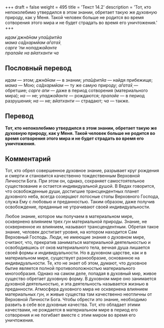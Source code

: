 +++
draft = false
weight = 495
title = 'Текст 14.2'
description = 'Тот, кто непоколебимо утвердился в этом знании, обретает такую же духовную природу, как у Меня. Такой человек больше не родится во время сотворения этого мира и не будет страдать во время его уничтожения.'
+++

_идам̇ джн̃а̄нам упа̄ш́ритйа  
мама са̄дхармйам а̄гата̄х̣  
сарге ’пи нопаджа̄йанте  
пралайе на вйатханти ча_

## Пословный перевод

_идам_ — этом; _джн̃а̄нам_ — в знании; _упа̄ш́ритйа_ — найдя прибежище; _мама_ — Мою; _са̄дхармйам_ — ту же самую природу; _а̄гата̄х̣_ — обретшие; _сарге_ _апи_ — даже в период сотворения (материального мира); _на_ — не; _упаджа̄йанте_ — рождаются; _пралайе_ — в период разрушения; _на_ — не; _вйатханти_ — страдают; _ча_ — также.

## Перевод

**Тот, кто непоколебимо утвердился в этом знании, обретает такую же духовную природу, как у Меня. Такой человек больше не родится во время сотворения этого мира и не будет страдать во время его уничтожения.**

## Комментарий

Тот, кто обрел совершенное духовное знание, разрывает круг рождения и смерти и становится качественно тождественным Верховной Личности Бога. При этом он, однако, сохраняет самостоятельное существование и остается индивидуальной душой. В Ведах говорится, что освобожденные души, достигшие трансцендентных планет духовного неба, всегда созерцают лотосные стопы Верховного Господа, служа Ему с любовью и преданностью. Таким образом, даже получив освобождение, преданные не утрачивают своей индивидуальности.

Любое знание, которое мы получаем в материальном мире, осквернено влиянием трех _гун_ материальной природы. Знание, не оскверненное их влиянием, называют трансцендентным. Обретая такое знание, человек достигает уровня, на котором находится Сам Верховный Господь. Люди, не имеющие знания о духовном мире, считают, что, прекратив заниматься материальной деятельностью и освободившись от оков материального тела, вечная душа лишается своей формы и индивидуальности. Но в духовном царстве, как и в материальном мире, существует разнообразие, основанное на индивидуальности. Те, кто не знает об этом, думают, что духовное бытие является полной противоположностью материального многообразия. Однако на самом деле, попадая в духовный мир, живое существо обретает духовную форму. В духовном мире оно занимается духовной деятельностью, и эта деятельность называется жизнью в преданности. Атмосфера духовного мира не осквернена влиянием материальных _гун,_ и живые существа там качественно неотличны от Верховной Личности Бога. Чтобы обрести это знание, необходимо развить в себе все духовные качества. Тот, кто обладает этими качествами, не рождается в материальном мире в период его сотворения и не погибает вместе с этим миром во время его уничтожения.

